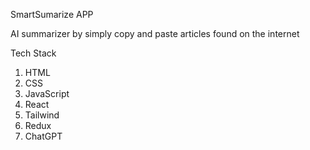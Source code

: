 SmartSumarize APP

AI summarizer by simply copy and paste articles found on the internet

Tech Stack

1. HTML
2. CSS
3. JavaScript
4. React
5. Tailwind
6. Redux
7. ChatGPT
